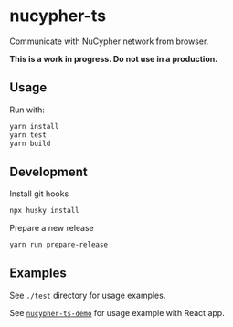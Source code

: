 # nucypher-ts

Communicate with NuCypher network from browser.

**This is a work in progress. Do not use in a production.**

## Usage

Run with:

```bash
yarn install
yarn test
yarn build
```

## Development

Install git hooks

```bash
npx husky install
```

Prepare a new release

```bash
yarn run prepare-release
```

## Examples

See `./test` directory for usage examples.

See [`nucypher-ts-demo`](https://github.com/nucypher/nucypher-ts-demo) for usage example with React app.
